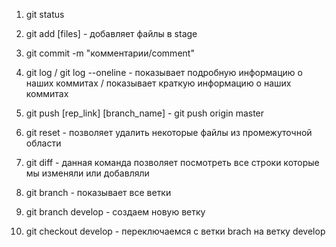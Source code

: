1. git status
2. git add [files] - добавляет файлы в stage
3. git commit -m "комментарии/comment"
4. git log / git log --oneline - показывает подробную информацию о наших коммитах /  показывает краткую информацию о наших коммитах
5. git push [rep_link] [branch_name] - git push origin master

6. git reset - позволяет удалить некоторые файлы из промежуточной области
7. git diff - данная команда позволяет посмотреть все строки которые мы изменяли или добавляли
8. git branch - показывает все ветки
9. git branch develop - создаем новую ветку
10. git checkout develop - переключаемся с ветки brach на ветку develop
